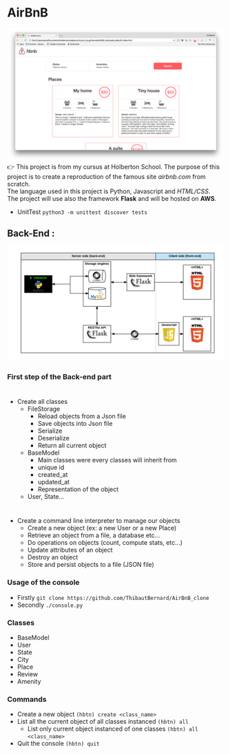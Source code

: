 # AirBnB 
![](https://github.com/ThibautBernard/AirBnB_clone/blob/main/img_repo/fe2e3e7701dec72ce612472dab9bb55fe0e9f6d4.png)
👉 This project is from my cursus at Holberton School. 
The purpose of this project is to create a reproduction of the famous site *airbnb.com* from scratch.
<br> The language used in this project is Python, Javascript and *HTML/CSS*.
<br> The project will use also the framework **Flask** and will be hosted on **AWS**.
* UnitTest ``` python3 -m unittest discover tests ```

## Back-End : 
![](https://github.com/ThibautBernard/AirBnB_clone/blob/main/img_repo/d2d06462824fab5846f3.png)
### First step of the Back-end part
#
* Create all classes
  * FileStorage 
    * Reload objects from a Json file
    * Save objects into Json file
    * Serialize
    * Deserialize
    * Return all current object
  * BaseModel
    * Main classes were every classes will inherit from
    * unique id
    * created_at
    * updated_at
    * Representation of the object
  * User, State...
#
* Create a command line interpreter to manage our objects 
  * Create a new object (ex: a new User or a new Place)
  * Retrieve an object from a file, a database etc…
  * Do operations on objects (count, compute stats, etc…)
  * Update attributes of an object
  * Destroy an object
  * Store and persist objects to a file (JSON file)



### Usage of the console
* Firstly ``` git clone https://github.com/ThibautBernard/AirBnB_clone ```
* Secondly ``` ./console.py ```
### Classes 
* BaseModel
* User
* State
* City
* Place
* Review 
* Amenity
### Commands 
* Create a new object ``` (hbtn) create <class_name> ```
* List all the current object of all classes instanced ``` (hbtn) all ```
  * List only current object instanced of one classes ``` (hbtn) all <class_name> ```
* Quit the console ``` (hbtn) quit ```

